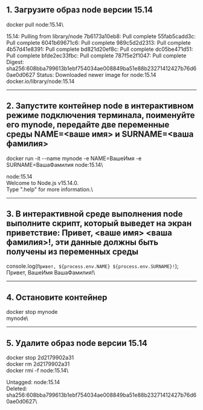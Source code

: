 ## 1. Загрузите образ node версии 15.14
docker pull node:15.14\

15.14: Pulling from library/node
7b6173a10eb8: Pull complete
55fab5cadd3c: Pull complete
6041b69671c6: Pull complete
989c5d2d2313: Pull complete
4b57d41e8391: Pull complete
bd821d20ef8c: Pull complete
dc05be471d51: Pull complete
bfde2ec33fbc: Pull complete
787f5e2f1047: Pull complete
Digest: sha256:608bba799613b1ebf754034ae008849ba51e88b23271412427b76d60ae0d0627
Status: Downloaded newer image for node:15.14
docker.io/library/node:15.14

---

## 2. Запустите контейнер node в интерактивном режиме подключения терминала, поименуйте его mynode, передайте две переменные среды NAME=<ваше имя> и SURNAME=<ваша фамилия>

docker run -it --name mynode -e NAME=ВашеИмя -e SURNAME=ВашаФамилия node:15.14\

node:15.14\
Welcome to Node.js v15.14.0.\
Type ".help" for more information.\

---

## 3. В интерактивной среде выполнения node выполните скрипт, который выведет на экран приветствие: Привет, <ваше имя> <ваша фамилия>!, эти данные должны быть получены из переменных среды
console.log(`Привет, ${process.env.NAME} ${process.env.SURNAME}!`);\
Привет, ВашеИмя ВашаФамилия!\

---

## 4. Остановите контейнер
docker stop mynode\
mynode\

---

## 5. Удалите образ node версии 15.14
docker stop 2d2179902a31\
docker rm 2d2179902a31\
docker rmi -f node:15.14\

Untagged: node:15.14\
Deleted: sha256:608bba799613b1ebf754034ae008849ba51e88b23271412427b76d60ae0d0627\